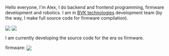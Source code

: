 Hello everyone, I'm Alex, I do backend and frontend programming, firmware development and robotics. I am in [BVK technologies](https://bvksite.com/) development team (by the way, I make full source code for firmware compilation).

<img align="center" src="https://github-readme-stats.vercel.app/api/top-langs/?username=AlexanderBVKtex" /> <img align="center" src="https://github-readme-stats.vercel.app/api/?username=AlexanderBVKtex&show_icons=true&title_color=fff&icon_color=7d8471&text_color=9f9f9f&bg_color=30,e96443,904e95" />

I am currently developing the source code for the era os firmware.

firmware:
<img align="center" src="https://github-readme-stats.vercel.app/api/pin?username=AlexanderBVKtex&repo=begonia_firmware&title_color=fff&icon_color=f9f9f9&text_color=9f9f9f&bg_color=151515" />
